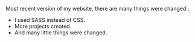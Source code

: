 Most recent version of my website, there are many things were changed :

- I used SASS instead of CSS.
- More projects created.
- And many little things were changed.
